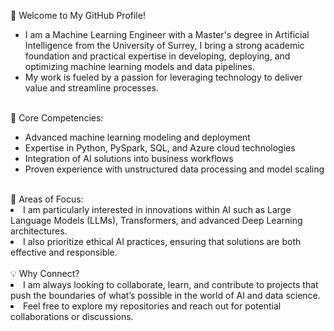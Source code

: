 👋 Welcome to My GitHub Profile!
<br> <ul>
<li>
I am a Machine Learning Engineer with a Master's degree in Artificial Intelligence from the University of Surrey, I bring a strong academic foundation and practical expertise in developing, deploying, and optimizing machine learning models and data pipelines. </li>
<li> My work is fueled by a passion for leveraging technology to deliver value and streamline processes.</li> </ul> <br>
🌟 Core Competencies: <br> <ul> <li> 
 Advanced machine learning modeling and deployment </li>
<li> Expertise in Python, PySpark, SQL, and Azure cloud technologies </li>
<li> Integration of AI solutions into business workflows </li>
<li> Proven experience with unstructured data processing and model scaling </li> </ul> <br>
🚀 Areas of Focus:<br>
<li> I am particularly interested in innovations within AI such as Large Language Models (LLMs), Transformers, and advanced Deep Learning architectures.</li> 
<li> I also prioritize ethical AI practices, ensuring that solutions are both effective and responsible.</li> <br>
 💡 Why Connect? <br>
 <li>I am always looking to collaborate, learn, and contribute to projects that push the boundaries of what’s possible in the world of AI and data science.</li>
 <li> Feel free to explore my repositories and reach out for potential collaborations or discussions.
